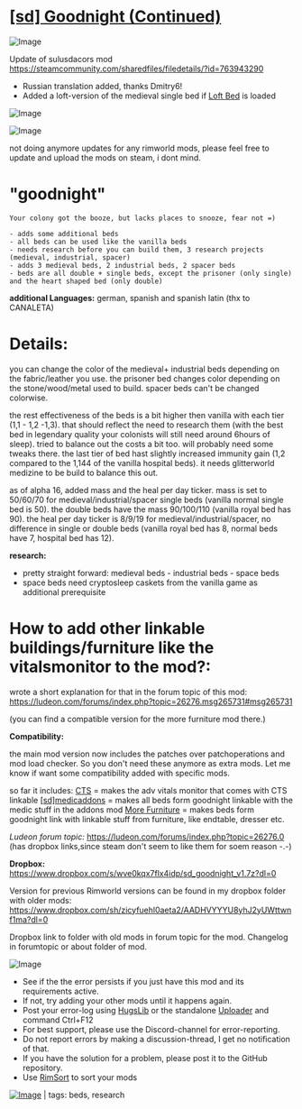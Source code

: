 # [[sd] Goodnight (Continued)](https://steamcommunity.com/sharedfiles/filedetails/?id=2019045154)

![Image](https://i.imgur.com/buuPQel.png)

Update of sulusdacors mod
https://steamcommunity.com/sharedfiles/filedetails/?id=763943290

- Russian translation added, thanks Dmitry6!
- Added a loft-version of the medieval single bed if [Loft Bed](https://steamcommunity.com/sharedfiles/filedetails/?id=2961708299) is loaded

![Image](https://i.imgur.com/pufA0kM.png)
	
![Image](https://i.imgur.com/Z4GOv8H.png)

not doing anymore updates for any rimworld mods, please feel free to update and upload the mods on steam, i dont mind.

# "goodnight"

	
	Your colony got the booze, but lacks places to snooze, fear not =)
	
	- adds some additional beds
	- all beds can be used like the vanilla beds
	- needs research before you can build them, 3 research projects (medieval, industrial, spacer)
	- adds 3 medieval beds, 2 industrial beds, 2 spacer beds
	- beds are all double + single beds, except the prisoner (only single) and the heart shaped bed (only double)
	
**additional Languages:** german, spanish and spanish latin (thx to CANALETA)

# Details:


you can change the color of the medieval+ industrial beds depending on the fabric/leather you use. the prisoner bed changes color depending on the stone/wood/metal used to build. spacer beds can't be changed colorwise.

the rest effectiveness of the beds is a bit higher then vanilla with each tier (1,1 - 1,2 -1,3). that should reflect the need to research them (with the best bed in legendary quality your colonists will still need around 6hours of sleep). tried to balance out the costs a bit too. will probably need some tweaks there. the last tier of bed hast slightly increased immunity gain (1,2 compared to the 1,144 of the vanilla hospital beds). it needs glitterworld medizine to be build to balance this out.

as of alpha 16, added mass and the heal per day ticker. mass is set to 50/60/70 for medieval/industrial/spacer single beds (vanilla normal single bed is 50). the double beds have the mass 90/100/110 (vanilla royal bed has 90). the heal per day ticker is 8/9/19 for medieval/industrial/spacer, no difference in single or double beds (vanilla royal bed has 8, normal beds have 7, hospital bed has 12).

**research:**

- pretty straight forward: medieval beds - industrial beds - space beds
- space beds need cryptosleep caskets from the vanilla game as additional prerequisite

# How to add other linkable buildings/furniture like the vitalsmonitor to the mod?:


wrote a short explanation for that in the forum topic of this mod: https://ludeon.com/forums/index.php?topic=26276.msg265731#msg265731

(you can find a compatible version for the more furniture mod there.)

**Compatibility:**

the main mod version now includes the patches over patchoperations and mod load checker. So you don't need these anymore as extra mods. Let me know if want some compatibility added with specific mods.

so far it includes:
[CTS](https://ludeon.com/forums/index.php?topic=38010.msg389368#msg389368) = makes the adv vitals monitor that comes with CTS linkable
[[sd]medicaddons](https://ludeon.com/forums/index.php?topic=26276.msg273452#msg273452) = makes all beds form goodnight linkable with the medic stuff in the addons mod
[More Furniture](https://ludeon.com/forums/index.php?topic=16977.0) = makes beds form goodnight link with linkable stuff from furniture, like endtable, dresser etc.

*Ludeon forum topic:*
https://ludeon.com/forums/index.php?topic=26276.0
(has dropbox links,since steam don't seem to like them for soem reason -.-)

**Dropbox:**  https://www.dropbox.com/s/wve0kqx7flx4idp/sd_goodnight_v1.7z?dl=0

Version for previous Rimworld versions can be found in my dropbox folder with older mods: https://www.dropbox.com/sh/zicyfuehl0aeta2/AADHVYYYU8yhJ2yUWttwnf1ma?dl=0

Dropbox link to folder with old mods in forum topic for the mod.
Changelog in forumtopic or about folder of mod.


![Image](https://i.imgur.com/PwoNOj4.png)



-  See if the the error persists if you just have this mod and its requirements active.
-  If not, try adding your other mods until it happens again.
-  Post your error-log using [HugsLib](https://steamcommunity.com/workshop/filedetails/?id=818773962) or the standalone [Uploader](https://steamcommunity.com/sharedfiles/filedetails/?id=2873415404) and command Ctrl+F12
-  For best support, please use the Discord-channel for error-reporting.
-  Do not report errors by making a discussion-thread, I get no notification of that.
-  If you have the solution for a problem, please post it to the GitHub repository.
-  Use [RimSort](https://github.com/RimSort/RimSort/releases/latest) to sort your mods

 

[![Image](https://img.shields.io/github/v/release/emipa606/SdGoodnight?label=latest%20version&style=plastic&color=9f1111&labelColor=black)](https://steamcommunity.com/sharedfiles/filedetails/changelog/2019045154) | tags: beds,  research
